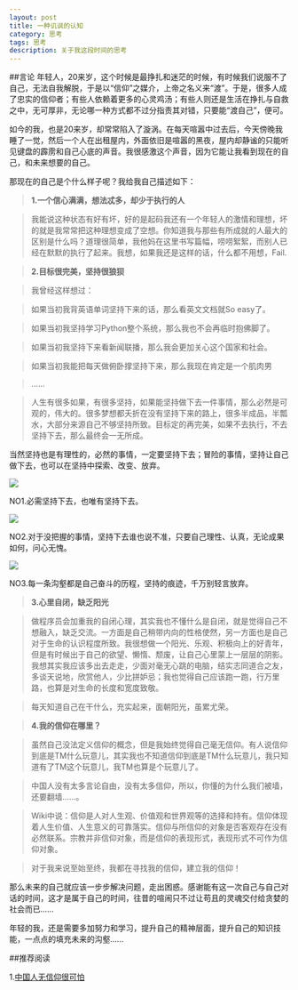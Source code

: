 ```yaml
---
layout: post
title: 一种讥讽的认知
category: 思考
tags: 思考
description: 关于我这段时间的思考
---
```

##言论
年轻人，20来岁，这个时候是最挣扎和迷茫的时候，有时候我们说服不了自己，无法自我解脱，于是以“信仰”之媒介，上帝之名义来“渡”。于是，很多人成了忠实的信仰者；有些人依赖着更多的心灵鸡汤；有些人则还是生活在挣扎与自救之中，无可厚非，无论哪一种方式都不过分指责其对错，只要能“渡自己”，便可。

如今的我，也是20来岁，却常常陷入了漩涡。在每天喧嚣中过去后，今天傍晚我睡了一觉，然后一个人在出租屋内，外面依旧是喧嚣的黑夜，屋内却静谧的只能听见键盘的霹雳和自己心底的声音。我很感激这个声音，因为它能让我看到现在的自己，和未来想要的自己。

那现在的自己是个什么样子呢？我给我自己描述如下：

>**1.一个信心满满，想法忒多，却少于执行的人**

>我能说这种状态有好有坏，好的是起码我还有一个年轻人的激情和理想，坏的就是我常常把这种理想变成了空想。你知道我与那些有所成就的人最大的区别是什么吗？道理很简单，我他妈在这里书写篇幅，唠唠絮絮，而别人已经在默默的执行了起来。我想，如果我还是这样的话，什么都不用想，Fail.

>**2.目标很完美，坚持很狼狈**

>我曾经这样想过：

>如果当初我背英语单词坚持下来的话，那么看英文文档就So easy了。

>如果当初我坚持学习Python整个系统，那么我也不会再临时抱佛脚了。

>如果当初我坚持下来看新闻联播，那么我会更加关心这个国家和社会。

>如果当初我能把每天做俯卧撑坚持下来，那么我现在肯定是一个肌肉男

>……

>人生有很多如果，有很多坚持，如果能坚持做下去一件事情，那么必然是可观的，伟大的。很多梦想都夭折在没有坚持下来的路上，很多半成品，半瓢水，大部分来源自己不够坚持所致。目标定的再完美，如果不去执行，不去坚持下去，那么最终会一无所成。

当然坚持也是有理性的，必然的事情，一定要坚持下去；冒险的事情，坚持让自己做下去，也可以在坚持中探索、改变、放弃。

![](http://a3.att.hudong.com/83/00/05300001021215129541004096344.jpg)

NO1.必需坚持下去，也唯有坚持下去。

![](http://s11.sinaimg.cn/bmiddle/6d495b39ha877756ebafa&690)

NO2.对于没把握的事情，坚持下去谁也说不准，只要自己理性、认真，无论成果如何，问心无愧。

![](http://i.hj.cn/xywb/20090511/WB051120_2.jpg)

NO3.每一条沟壑都是自己奋斗的历程，坚持的痕迹，千万别轻言放弃。

>**3.心里自闭，缺乏阳光**

>做程序员会加重我的自闭心理，其实我也不懂什么是自闭，就是觉得自己不想融入，缺乏交流。一方面是自己稍带内向的性格使然，另一方面也是自己对于生命的认识程度所致。我很想做一个阳光、乐观、积极向上的好青年，但是有时候出于自己的欲望、懒惰、颓废，让自己心里蒙上一层层的阴影。我想其实我应该多出去走走，少面对毫无心跳的电脑，结实志同道合之友，多谈天说地，欣赏他人，少比拼妒忌；我也觉得自己应该跑一跑，行万里路，也算是对生命的长度和宽度致敬。

>每天知道自己在干什么，充实起来，面朝阳光，虽累尤荣。

>**4.我的信仰在哪里？**

>虽然自己没法定义信仰的概念，但是我始终觉得自己毫无信仰。有人说信仰到底是TM什么玩意儿，其实我也不知道信仰到底是TM什么玩意儿，我只知道有了TM这个玩意儿，我TM也算是个玩意儿了。

>中国人没有太多言论自由，没有太多信仰，所以，你懂的为什么我们被墙，还要翻墙……。

>Wiki中说：信仰是人对人生观、价值观和世界观等的选择和持有。信仰体现着人生价值、人生意义的可靠落实。信仰与所信仰的对象是否客观存在没有必然联系。宗教并非信仰对象，而是信仰的表现形式，表现形式不可作为信仰对象。

>对于我来说至始至终，我都在寻找我的信仰，建立我的信仰！

那么未来的自己就应该一步步解决问题，走出困惑。感谢能有这一次自己与自己对话的时间，这才是属于自己的时间，往昔的喧闹只不过让苟且的灵魂交付给贪婪的社会而已……

年轻的我，还是需要多加努力和学习，提升自己的精神层面，提升自己的知识技能，一点点的填充未来的沟壑……

##推荐阅读

1.[中国人无信仰很可怕](http://www.successz.com/?p=883)
